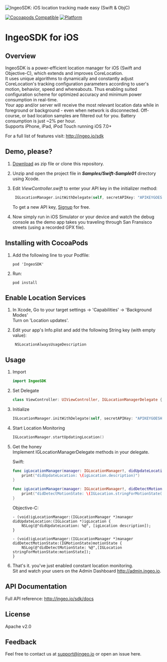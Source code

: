 ![IngeoSDK: iOS location tracking made easy (Swift & ObjC)](https://raw.githubusercontent.com/IngeoSDK/ingeo-ios-sdk/assets/IngeoSDK_logo.png)


[![Cocoapods Compatible](https://img.shields.io/cocoapods/v/IngeoSDK.svg)](https://img.shields.io/cocoapods/v/IngeoSDK.svg)
[![Platform](https://img.shields.io/cocoapods/p/IngeoSDK.svg?style=flat)](http://cocoadocs.org/docsets/IngeoSDK)

# IngeoSDK for iOS

## Overview

IngeoSDK is a power-efficient location manager for iOS (Swift and Objective-C), which extends and improves CoreLocation.  
It uses unique algorithms to dynamically and constantly adjust CoreLocation's tracking configuration parameters according to user's
motion, behavior, speed and whereabouts. Thus enabling suited configuration scheme for optimized accuracy and minimum power consumption in real-time.  
Your app and/or server will receive the most relevant location data while in foreground or background - even when network is disconnected.
Off-course, or bad location samples are filtered out for you. Battery consumption is just ~2% per hour.  
Supports iPhone, iPad, iPod Touch running iOS 7.0+

For a full list of features visit: http://ingeo.io/sdk

## Demo, please?
1. [Download](https://github.com/IngeoSDK/ingeo-ios-sdk/archive/master.zip) as zip file or clone this repository.
2. Unzip and open the project file in ***Samples/Swift-Sample01*** directory using Xcode.
3. Edit *ViewController.swift* to enter your API key in the initializer method:
   ```swift
    IGLocationManager.initWithDelegate(self, secretAPIKey: "APIKEYGOESHERE")
   ```
                     
   To get a new API key, [Signup](http://admin.ingeo.io/signup.php) for free.  
4. Now simply run in iOS Simulator or your device and watch the debug console as the demo app takes you traveling through San Fransisco streets (using a recorded GPX file).

## Installing with CocoaPods

1. Add the following line to your Podfile:  
   ```
   pod 'IngeoSDK'
   ```

2. Run:  
   ```
   pod install
   ```

## Enable Location Services

1. In Xcode, Go to your target settings -> 'Capabilities' -> 'Background Modes'  
    Turn on 'Location updates'.

2. Edit your app's Info.plist and add the following String key (with empty value):  
   ```
    NSLocationAlwaysUsageDescription
   ```

## Usage

1. Import
   ```swift
   import IngeoSDK
   ```

2. Set Delegate
   ```swift
   class ViewController: UIViewController, IGLocationManagerDelegate {
   ```
   
2. Initialize  
   ```swift
   IGLocationManager.initWithDelegate(self, secretAPIKey: "APIKEYGOESHERE")
   ```
   
3. Start Location Monitoring
   ```swift
   IGLocationManager.startUpdatingLocation()
   ```

4. Get the honey  
   Implement IGLocationManagerDelegate methods in your delegate.    

   Swift:

    ```swift
    func igLocationManager(manager: IGLocationManager!, didUpdateLocation igLocation: IGLocation!) {
        print("didUpdateLocation: \(igLocation.description)")
    }

    func igLocationManager(manager: IGLocationManager!, didDetectMotionState motionState: IGMotionState) {
        print("didDetectMotionState: \(IGLocation.stringForMotionState(motionState))")
    }
    ```

    Objective-C:
    ```objc
    - (void)igLocationManager:(IGLocationManager *)manager didUpdateLocation:(IGLocation *)igLocation {
        NSLog(@"didUpdateLocation: %@", [igLocation description]);
    }

    - (void)igLocationManager:(IGLocationManager *)manager didDetectMotionState:(IGMotionState)motionState {
        NSLog(@"didDetectMotionState: %@",[IGLocation stringForMotionState:motionState]);
    }
    ```

5. That's it. you've just enabled constant location monitoring.  
   Sit and watch your users on the Admin Dashboard http://admin.ingeo.io.

## API Documentation
   Full API reference: http://ingeo.io/sdk/docs

## License
   Apache v2.0

## Feedback
   Feel free to contact us at support@ingeo.io or open an issue here.

